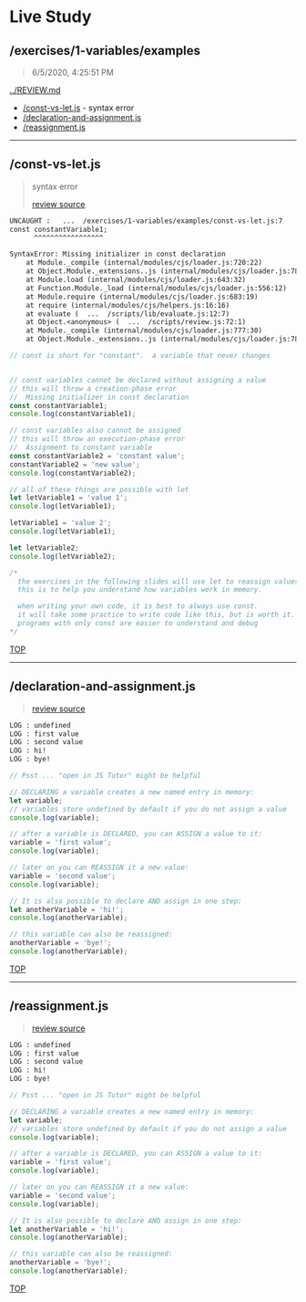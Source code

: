 # Live Study 

## /exercises/1-variables/examples

> 6/5/2020, 4:25:51 PM 

[../REVIEW.md](../REVIEW.md)

- [/const-vs-let.js](#const-vs-letjs) - syntax error
- [/declaration-and-assignment.js](#declaration-and-assignmentjs) 
- [/reassignment.js](#reassignmentjs) 

---

## /const-vs-let.js

> syntax error
>
> [review source](./const-vs-let.js)

```txt
UNCAUGHT :   ...  /exercises/1-variables/examples/const-vs-let.js:7
const constantVariable1;
      ^^^^^^^^^^^^^^^^^

SyntaxError: Missing initializer in const declaration
    at Module._compile (internal/modules/cjs/loader.js:720:22)
    at Object.Module._extensions..js (internal/modules/cjs/loader.js:788:10)
    at Module.load (internal/modules/cjs/loader.js:643:32)
    at Function.Module._load (internal/modules/cjs/loader.js:556:12)
    at Module.require (internal/modules/cjs/loader.js:683:19)
    at require (internal/modules/cjs/helpers.js:16:16)
    at evaluate (  ...  /scripts/lib/evaluate.js:12:7)
    at Object.<anonymous> (  ...  /scripts/review.js:72:1)
    at Module._compile (internal/modules/cjs/loader.js:777:30)
    at Object.Module._extensions..js (internal/modules/cjs/loader.js:788:10)
```

```js
// const is short for "constant".  a variable that never changes


// const variables cannot be declared without assigning a value
// this will throw a creation-phase error
//  Missing initializer in const declaration
const constantVariable1;
console.log(constantVariable1);

// const variables also cannot be assigned
// this will throw an execution-phase error
//  Assignment to constant variable
const constantVariable2 = 'constant value';
constantVariable2 = 'new value';
console.log(constantVariable2);

// all of these things are possible with let
let letVariable1 = 'value 1';
console.log(letVariable1);

letVariable1 = 'value 2';
console.log(letVariable1);

let letVariable2;
console.log(letVariable2);

/*
  the exercises in the following slides will use let to reassign values
  this is to help you understand how variables work in memory.

  when writing your own code, it is best to always use const.
  it will take some practice to write code like this, but is worth it.
  programs with only const are easier to understand and debug
*/

```

[TOP](#live-study)

---

## /declaration-and-assignment.js

> 
>
> [review source](./declaration-and-assignment.js)

```txt
LOG : undefined
LOG : first value
LOG : second value
LOG : hi!
LOG : bye!
```

```js
// Psst ... "open in JS Tutor" might be helpful

// DECLARING a variable creates a new named entry in memory:
let variable;
// variables store undefined by default if you do not assign a value
console.log(variable);

// after a variable is DECLARED, you can ASSIGN a value to it:
variable = 'first value';
console.log(variable);

// later on you can REASSIGN it a new value:
variable = 'second value';
console.log(variable);

// It is also possible to declare AND assign in one step:
let anotherVariable = 'hi!';
console.log(anotherVariable);

// this variable can also be reassigned:
anotherVariable = 'bye!';
console.log(anotherVariable);

```

[TOP](#live-study)

---

## /reassignment.js

> 
>
> [review source](./reassignment.js)

```txt
LOG : undefined
LOG : first value
LOG : second value
LOG : hi!
LOG : bye!
```

```js
// Psst ... "open in JS Tutor" might be helpful

// DECLARING a variable creates a new named entry in memory:
let variable;
// variables store undefined by default if you do not assign a value
console.log(variable);

// after a variable is DECLARED, you can ASSIGN a value to it:
variable = 'first value';
console.log(variable);

// later on you can REASSIGN it a new value:
variable = 'second value';
console.log(variable);

// It is also possible to declare AND assign in one step:
let anotherVariable = 'hi!';
console.log(anotherVariable);

// this variable can also be reassigned:
anotherVariable = 'bye!';
console.log(anotherVariable);

```

[TOP](#live-study)

